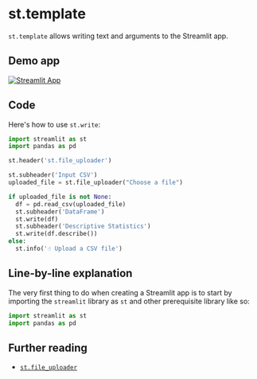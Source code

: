 # st.template

`st.template` allows writing text and arguments to the Streamlit app.

## Demo app

[![Streamlit App](https://static.streamlit.io/badges/streamlit_badge_black_white.svg)](https://share.streamlit.io/dataprofessor/st.template/)

## Code
Here's how to use `st.write`:
```python
import streamlit as st
import pandas as pd

st.header('st.file_uploader')

st.subheader('Input CSV')
uploaded_file = st.file_uploader("Choose a file")

if uploaded_file is not None:
  df = pd.read_csv(uploaded_file)
  st.subheader('DataFrame')
  st.write(df)
  st.subheader('Descriptive Statistics')
  st.write(df.describe())
else:
  st.info('☝️ Upload a CSV file')
```

## Line-by-line explanation
The very first thing to do when creating a Streamlit app is to start by importing the `streamlit` library as `st` and other prerequisite library like so:
```python
import streamlit as st
import pandas as pd
```

## Further reading
- [`st.file_uploader`](https://docs.streamlit.io/library/api-reference/widgets/st.file_uploader)
